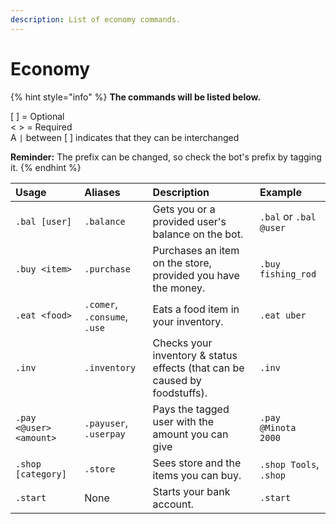 ```yaml
---
description: List of economy commands.
---
```


# Economy

{% hint style="info" %}
**The commands will be listed below.**

\[ \] = Optional  
&lt; &gt; = Required  
A `|` between \[ \] indicates that they can be interchanged

**Reminder:** The prefix can be changed, so check the bot's prefix by tagging it.
{% endhint %}

| Usage | Aliases | Description | Example |
| :--- | :--- | :--- | :--- |
| `.bal [user]`  | `.balance` | Gets you or a provided user's balance on the bot. | `.bal` or `.bal @user` |
| `.buy <item>` | `.purchase` | Purchases an item on the store, provided you have the money. | `.buy fishing_rod` |
| `.eat <food>` | `.comer`, `.consume`, `.use` | Eats a food item in your inventory. | `.eat uber` |
| `.inv` | `.inventory` | Checks your inventory & status effects \(that can be caused by foodstuffs\). | `.inv` |
| `.pay <@user> <amount>` | `.payuser`, `.userpay` | Pays the tagged user with the amount you can give | `.pay @Minota 2000` |
| `.shop [category]`  | `.store` | Sees store and the items you can buy. | `.shop Tools`, `.shop` |
| `.start` | None | Starts your bank account. | `.start` |

